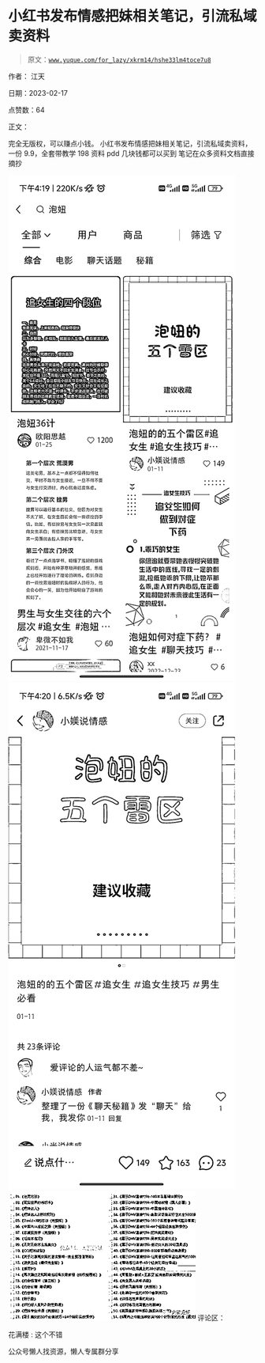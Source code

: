 # 小红书发布情感把妹相关笔记，引流私域卖资料

> 原文：[`www.yuque.com/for_lazy/xkrm14/hshe33lm4toce7u8`](https://www.yuque.com/for_lazy/xkrm14/hshe33lm4toce7u8)



作者： 江天



日期：2023-02-17



点赞数：64



正文：



完全无版权，可以赚点小钱。 小红书发布情感把妹相关笔记，引流私域卖资料， 一份 9.9，全套带教学 198 资料 pdd 几块钱都可以买到 笔记在众多资料文档直接摘抄



![](img/d29dabcfbec986b7380c6a0a5f19835f.png)  <ne-p id="u95c2b103" data-lake-id="u95c2b103">![](img/49142a6ed7bb4bfc997de2cb682eaca0.png)  <ne-p id="u0b651c3a" data-lake-id="u0b651c3a">![](img/02cb803c213f5051abccb270443025d0.png)  <ne-p id="u7d2147cd" data-lake-id="u7d2147cd">评论区：



花满楼 : 这个不错



公众号懒人找资源，懒人专属群分享

</ne-p></ne-p></ne-p>